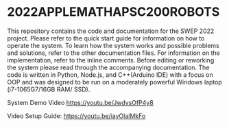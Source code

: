 # 2022APPLEMATHAPSC200ROBOTS

This repository contains the code and documentation for the SWEP 2022 project. Please refer to the quick start guide for information on how to operate the system. To learn how the system works and possible problems and solutions, refer to the other documentation files. For information on the implementation, refer to the inline comments. Before editing or reworking the system please read through the accompanying documentation. The code is written in Python, Node.js, and C++(Arduino IDE) with a focus on OOP and was designed to be run on a moderately powerful Windows laptop (i7-1065G7/16GB RAM/ SSD).

System Demo Video https://youtu.be/JwdvsOfP4y8

Video Setup Guide: https://youtu.be/iayOlaiMkFo
